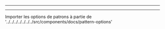 - - -
- - -

Importer les options de patrons à partie de '../../../../../../../src/components/docs/pattern-options'

<PatternOptions pattern='cathrin' />

